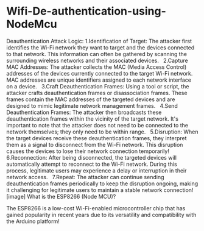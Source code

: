 # Wifi-De-authentication-using-NodeMcu

Deauthentication Attack Logic:
1.Identification of Target: The attacker first identifies the Wi-Fi network they want to target and the devices connected to that network. This information can often be gathered by scanning the surrounding wireless networks and their associated devices.
 
2.Capture MAC Addresses: The attacker collects the MAC (Media Access Control) addresses of the devices currently connected to the target Wi-Fi network. MAC addresses are unique identifiers assigned to each network interface on a device.
 
3.Craft Deauthentication Frames: Using a tool or script, the attacker crafts deauthentication frames or disassociation frames. These frames contain the MAC addresses of the targeted devices and are designed to mimic legitimate network management frames.
 
4.Send Deauthentication Frames: The attacker then broadcasts these deauthentication frames within the vicinity of the target network. It's important to note that the attacker does not need to be connected to the network themselves; they only need to be within range.
 
5.Disruption: When the target devices receive these deauthentication frames, they interpret them as a signal to disconnect from the Wi-Fi network. This disruption causes the devices to lose their network connection temporarily!
6.Reconnection: After being disconnected, the targeted devices will automatically attempt to reconnect to the Wi-Fi network. During this process, legitimate users may experience a delay or interruption in their network access.
 
7.Repeat: The attacker can continue sending deauthentication frames periodically to keep the disruption ongoing, making it challenging for legitimate users to maintain a stable network connection![image]
What is the ESP8266 (Node MCU)?

The ESP8266 is a low-cost Wi-Fi-enabled microcontroller chip that has gained popularity in recent years due to its versatility and compatibility with the Arduino platform!
